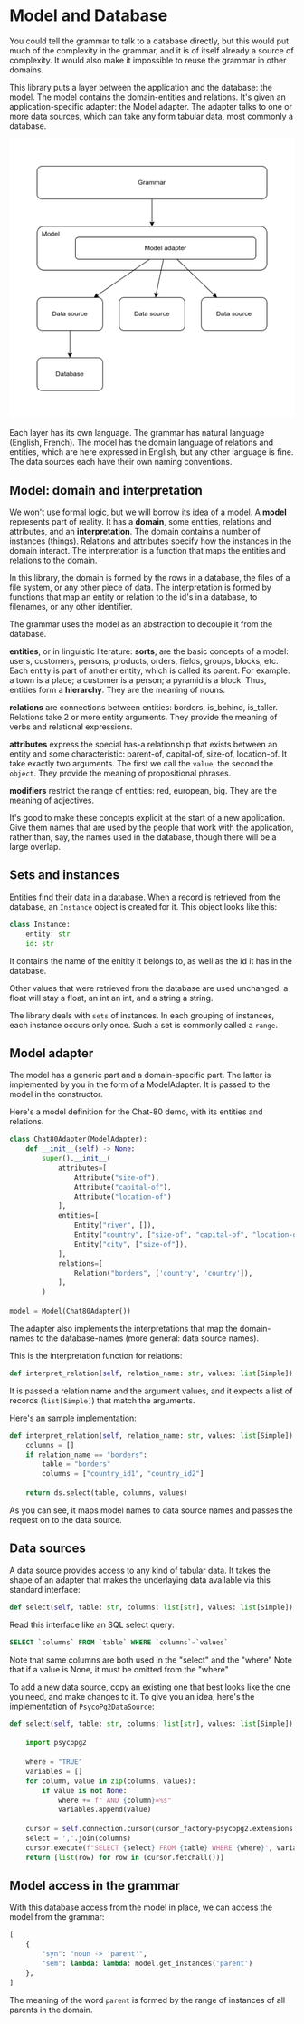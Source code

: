 # Model and Database

You could tell the grammar to talk to a database directly, but this would put much of the complexity in the grammar, and it is of itself already a source of complexity. It would also make it impossible to reuse the grammar in other domains.

This library puts a layer between the application and the database: the model. The model contains the domain-entities and relations. It's given an application-specific adapter: the Model adapter. The adapter talks to one or more data sources, which can take any form tabular data, most commonly a database. 

![Layers](../images/layers.drawio.png)

Each layer has its own language. The grammar has natural language (English, French). The model has the domain language of relations and entities, which are here expressed in English, but any other language is fine. The data sources each have their own naming conventions.

## Model: domain and interpretation

We won't use formal logic, but we will borrow its idea of a model. A __model__ represents part of reality. It has a __domain__, some entities, relations and attributes, and an __interpretation__. The domain contains a number of instances (things). Relations and attributes specify how the instances in the domain interact. The interpretation is a function that maps the entities and relations to the domain.

In this library, the domain is formed by the rows in a database, the files of a file system, or any other piece of data. The interpretation is formed by functions that map an entity or relation to the id's in a database, to filenames, or any other identifier.

The grammar uses the model as an abstraction to decouple it from the database.

__entities__, or in linguistic literature: __sorts__, are the basic concepts of a model: users, customers, persons, products, orders, fields, groups, blocks, etc. Each entity is part of another entity, which is called its parent. For example: a town is a place; a customer is a person; a pyramid is a block. Thus, entities form a __hierarchy__. They are the meaning of nouns.

__relations__ are connections between entities: borders, is_behind, is_taller. Relations take 2 or more entity arguments. They provide the meaning of verbs and relational expressions.

__attributes__ express the special has-a relationship that exists between an entity and some characteristic: parent-of, capital-of, size-of, location-of. It take exactly two arguments. The first we call the `value`, the second the `object`. They provide the meaning of propositional phrases.

__modifiers__ restrict the range of entities: red, european, big. They are the meaning of adjectives.

It's good to make these concepts explicit at the start of a new application. Give them names that are used by the people that work with the application, rather than, say, the names used in the database, though there will be a large overlap.

## Sets and instances

Entities find their data in a database. When a record is retrieved from the database, an `Instance` object is created for it. This object looks like this:

~~~python
class Instance:
    entity: str
    id: str
~~~

It contains the name of the enitity it belongs to, as well as the id it has in the database.

Other values that were retrieved from the database are used unchanged: a float will stay a float, an int an int, and a string a string.

The library deals with `sets` of instances. In each grouping of instances, each instance occurs only once. Such a set is commonly called a `range`.

## Model adapter

The model has a generic part and a domain-specific part. The latter is implemented by you in the form of a ModelAdapter. It is passed to the model in the constructor.

Here's a model definition for the Chat-80 demo, with its entities and relations.

~~~python
class Chat80Adapter(ModelAdapter):
    def __init__(self) -> None:
        super().__init__(
            attributes=[
                Attribute("size-of"),
                Attribute("capital-of"),
                Attribute("location-of")
            ],
            entities=[
                Entity("river", []),
                Entity("country", ["size-of", "capital-of", "location-of"]),
                Entity("city", ["size-of"]),
            ], 
            relations=[
                Relation("borders", ['country', 'country']),
            ], 
        )

model = Model(Chat80Adapter())
~~~


The adapter also implements the interpretations that map the domain-names to the database-names (more general: data source names).

This is the interpretation function for relations:

~~~python
def interpret_relation(self, relation_name: str, values: list[Simple]) -> list[list[Simple]]:
~~~

It is passed a relation name and the argument values, and it expects a list of records (`list[Simple]`) that match the arguments.

Here's an sample implementation:

~~~python
def interpret_relation(self, relation_name: str, values: list[Simple]) -> list[list[Simple]]:
    columns = []
    if relation_name == "borders":
        table = "borders"
        columns = ["country_id1", "country_id2"]

    return ds.select(table, columns, values)
~~~

As you can see, it maps model names to data source names and passes the request on to the data source.

## Data sources

A data source provides access to any kind of tabular data. It takes the shape of an adapter that makes the underlaying data available via this standard interface:

~~~python
def select(self, table: str, columns: list[str], values: list[Simple]) -> list[list[Simple]]:
~~~

Read this interface like an SQL select query:

~~~sql
SELECT `columns` FROM `table` WHERE `columns`=`values`
~~~

Note that same columns are both used in the "select" and the "where"
Note that if a value is None, it must be omitted from the "where"

To add a new data source, copy an existing one that best looks like the one you need, and make changes to it. To give you an idea, here's the implementation of `PsycoPg2DataSource`:

~~~python
def select(self, table: str, columns: list[str], values: list[Simple]) -> list[list[Simple]]:

    import psycopg2

    where = "TRUE"
    variables = []
    for column, value in zip(columns, values):
        if value is not None:
            where += f" AND {column}=%s"
            variables.append(value)

    cursor = self.connection.cursor(cursor_factory=psycopg2.extensions.cursor)
    select = ','.join(columns)
    cursor.execute(f"SELECT {select} FROM {table} WHERE {where}", variables)
    return [list(row) for row in (cursor.fetchall())]
~~~

## Model access in the grammar

With this database access from the model in place, we can access the model from the grammar:

~~~python
[
    { 
        "syn": "noun -> 'parent'", 
        "sem": lambda: lambda: model.get_instances('parent') 
    },
]
~~~

The meaning of the word `parent` is formed by the range of instances of all parents in the domain.
